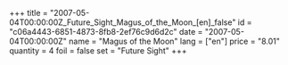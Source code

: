 +++
title = "2007-05-04T00:00:00Z_Future_Sight_Magus_of_the_Moon_[en]_false"
id = "c06a4443-6851-4873-8fb8-2ef76c9d6d2c"
date = "2007-05-04T00:00:00Z"
name = "Magus of the Moon"
lang = ["en"]
price = "8.01"
quantity = 4
foil = false
set = "Future Sight"
+++
